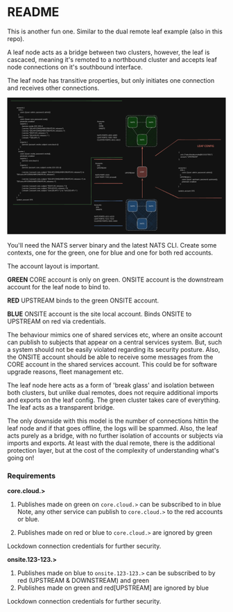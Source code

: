 # README

This is another fun one. Similar to the dual remote leaf example (also in this repo).

A leaf node acts as a bridge between two clusters, however, the leaf is cascaced, meaning it's remoted to a northbound cluster and accepts leaf node connections on it's southbound interface.

The leaf node has transitive properties, but only initiates one connection and receives other connections.

![fig1](./fig1.png)

You'll need the NATS server binary and the latest NATS CLI. Create some contexts, one for the green, one for blue and one for both red accounts.

The account layout is important.

__GREEN__
CORE account is only on green.
ONSITE account is the downstream account for the leaf node to bind to.

__RED__
UPSTREAM binds to the green ONSITE account.

__BLUE__
ONSITE account is the site local account.
Binds ONSITE to UPSTREAM on red via credentials.


The behaviour mimics one of shared services etc, where an onsite account can publish to subjects that appear on a central services system.
But, such a system should not be easily violated regarding its security posture.
Also, the ONSITE account should be able to receive some messages from the CORE account in the shared services account. This could be for software upgrade reasons, fleet management etc.

The leaf node here acts as a form of 'break glass' and isolation between both clusters, but unlike dual remotes, does not require additional imports and exports on the leaf config. The green cluster takes care of everything. The leaf acts as a transparent bridge.

The only downside with this model is the number of connections hittin the leaf node and if that goes offline, the logs will be spammed. Also, the leaf acts purely as a bridge, with no further isolation of accounts or subjects via imports and exports. At least with the dual remote, there is the additional protection layer, but at the cost of the complexity of understanding what's going on!

### Requirements

__core.cloud.>__
1. Publishes made on green on `core.cloud.>` can be subscribed to in blue
Note, any other service can publish to `core.cloud.>` to the red accounts or blue.

2. Publishes made on red or blue to `core.cloud.>` are ignored by green

Lockdown connection credentials for further security.


__onsite.123-123.>__
1. Publishes made on blue to `onsite.123-123.>` can be subscribed to by red (UPSTREAM & DOWNSTREAM) and green
2. Publishes made on green and red[UPSTREAM] are ignored by blue

Lockdown connection credentials for further security.
